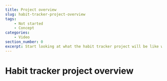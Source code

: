 ```yaml
---
title: Project overview
slug: habit-tracker-project-overview
tags:
    - Not started
    - Concept
categories:
    - Video
section_number: 0
excerpt: Start looking at what the habit tracker project will be like when you've completed it.
---
```


# Habit tracker project overview

